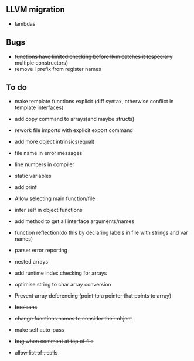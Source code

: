 ## LLVM migration

* lambdas

## Bugs
* ~~functions have limited checking before llvm catches it (especially multiple constructors)~~
* remove l prefix from register names

## To do


* make template functions explicit (diff syntax, otherwise conflict in template interfaces)
* add copy command to arrays(and maybe structs)
* rework file imports with explicit export command
* add more object intrinsics(equal)
* file name in error messages
* line numbers in compiler
* static variables
* add prinf
* Allow selecting main function/file

* infer self in object functions
* add method to get all interface arguments/names
* function reflection(do this by declaring labels in file with strings and var names)
* parser error reporting
* nested arrays
* add runtime index checking for arrays
* optimise string to char array conversion

* ~~Prevent array deferencing (point to a pointer that points to array)~~
* ~~booleans~~
* ~~change functions names to consider their object~~
* ~~make self auto-pass~~
* ~~bug when comment at top of file~~
* ~~allow list of . calls~~